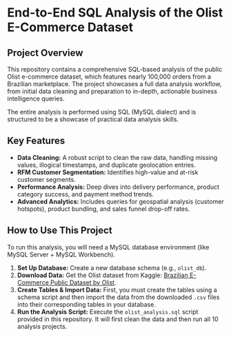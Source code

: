 # End-to-End SQL Analysis of the Olist E-Commerce Dataset

## Project Overview

This repository contains a comprehensive SQL-based analysis of the public Olist e-commerce dataset, which features nearly 100,000 orders from a Brazilian marketplace. The project showcases a full data analysis workflow, from initial data cleaning and preparation to in-depth, actionable business intelligence queries.

The entire analysis is performed using SQL (MySQL dialect) and is structured to be a showcase of practical data analysis skills.

## Key Features

* **Data Cleaning:** A robust script to clean the raw data, handling missing values, illogical timestamps, and duplicate geolocation entries.
* **RFM Customer Segmentation:** Identifies high-value and at-risk customer segments.
* **Performance Analysis:** Deep dives into delivery performance, product category success, and payment method trends.
* **Advanced Analytics:** Includes queries for geospatial analysis (customer hotspots), product bundling, and sales funnel drop-off rates.

## How to Use This Project

To run this analysis, you will need a MySQL database environment (like MySQL Server + MySQL Workbench).

1.  **Set Up Database:** Create a new database schema (e.g., `olist_db`).
2.  **Download Data:** Get the Olist dataset from Kaggle: [Brazilian E-Commerce Public Dataset by Olist](https://www.kaggle.com/datasets/olistbr/brazilian-ecommerce).
3.  **Create Tables & Import Data:** First, you must create the tables using a schema script and then import the data from the downloaded `.csv` files into their corresponding tables in your database.
4.  **Run the Analysis Script:** Execute the `olist_analysis.sql` script provided in this repository. It will first clean the data and then run all 10 analysis projects.
